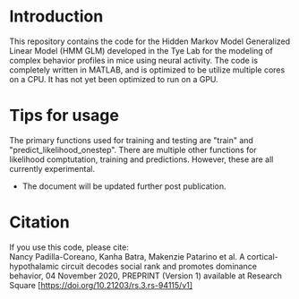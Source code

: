 # Introduction
This repository contains the code for the Hidden Markov Model Generalized Linear Model (HMM GLM) developed in the Tye Lab for the modeling of complex behavior profiles in mice using neural activity. The code is completely written in MATLAB, and is optimized to be utilize multiple cores on a CPU. It has not yet been optimized to run on a GPU.

# Tips for usage
The primary functions used for training and testing are "train" and "predict_likelihood_onestep". There are multiple other functions for likelihood comptutation, training and predictions. However, these are all currently experimental.

- The document will be updated further post publication.

# Citation
If you use this code, please cite: <br>
Nancy Padilla-Coreano, Kanha Batra, Makenzie Patarino et al. A cortical-hypothalamic circuit decodes social rank and promotes dominance behavior, 04 November 2020, PREPRINT (Version 1) available at Research Square [https://doi.org/10.21203/rs.3.rs-94115/v1]
